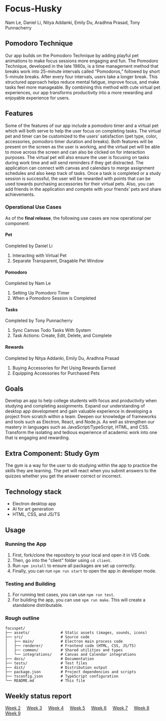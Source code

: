 # Focus-Husky
Nam Le, Daniel Li, Nitya Addanki, Emily Du, Aradhna Prasad, Tony Punnacherry

## Pomodoro Technique
Our app builds on the Pomodoro Technique by adding playful pet animations to make focus sessions more engaging and fun. The Pomodoro Technique, developed in the late 1980s, is a time management method that breaks work into 25-minute intervals called “Pomodoros,” followed by short 5-minute breaks. After every four intervals, users take a longer break. This structured approach helps reduce mental fatigue, improve focus, and make tasks feel more manageable. By combining this method with cute virtual pet experiences, our app transforms productivity into a more rewarding and enjoyable experience for users.

## Features
Some of the features of our app include a pomodoro timer and a virtual pet which will both serve to help the user focus on completing tasks. The virtual pet and timer can be customized to the users’ satisfaction (pet type, color, accessories, pomodoro timer duration and breaks). Both features will be present on the screen as the user is working, and the virtual pet will be able to move across the screen and can also be clicked on for interaction purposes. The virtual pet will also ensure the user is focusing on tasks during work time and will send reminders if they get distracted. The application can connect with canvas and calendars to merge assignment schedules and also keep track of tasks. Once a task is completed or a study session is successful, the user will be rewarded with points that can be used towards purchasing accessories for their virtual pets. Also, you can add friends in the application and compete with your friends’ pets and share achievements. 

### Operational Use Cases
As of the **final release**, the following use cases are now operational per component:
#### Pet
Completed by Daniel Li
1. Interacting with Virtual Pet
2. Separate Transparent, Dragable Pet Window

#### Pomodoro
Completed by Nam Le
1. Setting Up Pomodoro Timer
2. When a Pomodoro Session is Completed

#### Tasks
Completed by Tony Punnacherry
1. Sync Canvas Todo Tasks With System
2. Task Actions: Create, Edit, Delete, and Complete

#### Rewards
Completed by Nitya Addanki, Emily Du, Aradhna Prasad
1. Buying Accessories for Pet Using Rewards Earned
2. Equipping Accessories for Purchased Pets

## Goals
Develop an app to help college students with focus and productivity when studying and completing assignments. Expand our understanding of desktop app development and gain valuable experience in developing a project from scratch within a team. Deepen our knowledge of frameworks and tools such as Electron, React, and Node.js. As well as strengthen our mastery in languages such as JavaScript/TypeScript, HTML, and CSS. Transform the isolating and tedious experience of academic work into one that is engaging and rewarding.

## Extra Component: Study Gym
The gym is a way for the user to do studying within the app to practice the skills they are learning. The pet will react when you submit answers to the quizzes whether you get the answer correct or incorrect. 

## Technology stack
 - Electron desktop app
 - AI for art generation
 - HTML, CSS, and JS/TS

## Usage
### Running the App
1. First, fork/clone the repository to your local and open it in VS Code.
2. Then, go into the "client" folder using `cd client`.
3. Run `npm install` to ensure all packages are set up correctly.
4. Finally, you can run `npm run start` to open the app in developer mode.

### Testing and Building
1. For running test cases, you can use `npm run test`. 
2. For building the app, you can use `npm run make`. This will create a standalone distributable.

### Rough outline

```text
focuspet/
├── assets/              # Static assets (images, sounds, icons)
├── src/                 # Source code
│   ├── main/            # Electron main process code
│   ├── renderer/        # Frontend code (HTML, CSS, JS/TS)
│   ├── common/          # Shared utilities and types
│   └── integrations/    # Canvas and Calendar integrations
├── docs/                # Documentation
├── tests/               # Test files
├── dist/                # Distribution output
├── package.json         # Project dependencies and scripts
├── tsconfig.json        # TypeScript configuration
└── README.md            # This file
```

## Weekly status report
[Week 2](https://docs.google.com/document/d/1Bsd1egGcnewWG8jHSsGyXPu48Lx69Tji3vfa08LBwyQ/edit?usp=sharing) &nbsp; &nbsp; [Week 3](https://docs.google.com/document/d/1f0t0lijOo-dq4oamzSGP2oimdpmsyRFSfkzo9aAPGZY/edit?usp=sharing) &nbsp; &nbsp; [Week 4](https://docs.google.com/document/d/14QPbUYkdULifSGcIvz_Fw9pSPPHll7nhtE84TPltsZQ/edit?tab=t.0#heading=h.c0dnc6hzcm1e) &nbsp; &nbsp; [Week 5](https://docs.google.com/document/d/1qXviP2-j7Jer0xw6B3kUNgwQ7VelP-4FZ1Bqk4_WMNg/edit?usp=sharing) &nbsp; &nbsp; [Week 6](https://docs.google.com/document/d/1DqK-Gqakm-fTVWwmuK0veOoEQgbjj0Slo6d57RwOTJE/edit?usp=sharing) &nbsp; &nbsp; [Week 7](https://docs.google.com/document/d/1NJu3R_pjpAzxoU4w0Nf8bSkXKvi7Afj5QYnyk8UGOvM/edit?usp=sharing) &nbsp; &nbsp; [Week 8](https://docs.google.com/document/d/1mUfJAB-4ldxFbLMHN0eroOeF7_c4ePZMdQMvF6FcHL8/edit?tab=t.0#heading=h.1a5enlpbdz0) &nbsp; &nbsp; [Week 9](https://docs.google.com/document/d/1K9vU5_thEXHaQ_KgGkcO8aeGHobwym-TDFj-Givg9AU/edit?tab=t.0)


